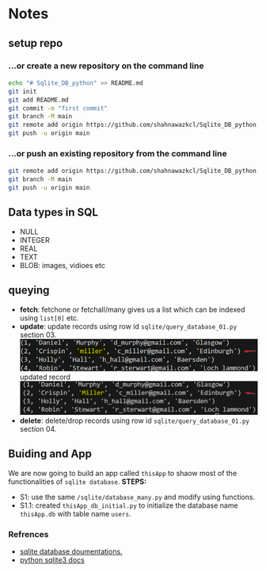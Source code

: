 # Notes

## setup repo

### …or create a new repository on the command line

```bash
echo "# Sqlite_DB_python" >> README.md
git init
git add README.md
git commit -m "first commit"
git branch -M main
git remote add origin https://github.com/shahnawazkcl/Sqlite_DB_python.git
git push -u origin main
```

### **…or push an existing repository from the command line**

```bash
git remote add origin https://github.com/shahnawazkcl/Sqlite_DB_python.git
git branch -M main
git push -u origin main
```

## Data types in SQL

- NULL
- INTEGER
- REAL
- TEXT
- BLOB: images, vidioes etc

## queying

- **fetch**: fetchone or fetchall/many gives us a list which can be indexed using `list[0]` etc.
- **update**: update records using row id `sqlite/query_database_01.py` section 03.
![alt text](update_records01.png) updated record ![alt text](update_records02.png)
- **delete**: delete/drop records  using row id `sqlite/query_database_01.py` section 04.

## Buiding and App

We are now going to build an app called `thisApp` to shaow most of the functionalities of `sqlite database`.
**STEPS:**

- S1: use the same `/sqlite/database_many.py` and modify using functions.
- S1.1: created `thisApp_db_initial.py` to initialize the database name `thisApp.db` with table name `users`.

### Refrences

- [sqlite database doumentations.](https://www.sqlite.org/index.html)
- [python sqlite3 docs](https://docs.python.org/3/library/sqlite3.html)
